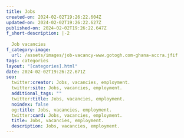 ```yaml
---
title: Jobs
created-on: 2024-02-02T19:26:22.604Z
updated-on: 2024-02-02T19:26:22.627Z
published-on: 2024-02-02T19:26:22.647Z
f_short-description: |-2
   
  Job vacancies 
f_category-image:
  url: /assets/images/job-vacancy-www.gotogh.com-ghana-accra.jfif
tags: categories
layout: "[categories].html"
date: 2024-02-02T19:26:22.671Z
seo:
  twitter:creator: Jobs, vacancies, employment.
  twitter:site: Jobs, vacancies, employment.
  additional_tags: ""
  twitter:title: Jobs, vacancies, employment.
  noindex: false
  og:title: Jobs, vacancies, employment.
  twitter:card: Jobs, vacancies, employment.
  title: Jobs, vacancies, employment.
  description: Jobs, vacancies, employment.
---
```

